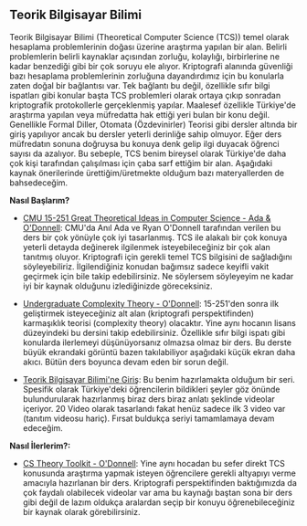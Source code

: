 ## Teorik Bilgisayar Bilimi

Teorik Bilgisayar Bilimi (Theoretical Computer Science (TCS)) temel olarak hesaplama problemlerinin doğası üzerine araştırma yapılan bir alan. Belirli problemlerin belirli kaynaklar açısından zorluğu, kolaylığı, birbirlerine ne kadar benzediği gibi bir çok soruyu ele alıyor. Kriptografi alanında güvenliği bazı hesaplama problemlerinin zorluğuna dayandırdımız için bu konularla zaten doğal bir bağlantısı var. Tek bağlantı bu değil, özellikle sıfır bilgi ispatları gibi konular başta TCS problemleri olarak ortaya çıkıp sonradan kriptografik protokollerle gerçeklenmiş yapılar. Maalesef özellikle Türkiye'de araştırma yapılan veya müfredatta hak ettiği yeri bulan bir konu değil. Genellikle Formal Diller, Otomata (Özdevinirler) Teorisi gibi dersler altında bir giriş yapılıyor ancak bu dersler yeterli derinliğe sahip olmuyor. Eğer ders müfredatın sonuna doğruysa bu konuya denk gelip ilgi duyacak öğrenci sayısı da azalıyor. Bu sebeple, TCS benim bireysel olarak Türkiye'de daha çok kişi tarafından çalışılması için çaba sarf ettiğim bir alan. Aşağıdaki kaynak önerilerinde ürettiğim/üretmekte olduğum bazı materyallerden de bahsedeceğim.


**Nasıl Başlarım?**
- [CMU 15-251 Great Theoretical Ideas in Computer Science - Ada & O'Donnell](https://scs.hosted.panopto.com/Panopto/Pages/Sessions/List.aspx#folderID=%22bcf8243e-cf18-481f-960f-3c5b26fbb69b%22&page=0): CMU'da Anıl Ada ve Ryan O'Donnell tarafından verilen bu ders bir çok yönüyle çok iyi tasarlanmış. TCS ile alakalı bir çok konuya yeterli detayda değinerek ilgilenmek isteyebileceğiniz bir çok alan tanıtmış oluyor. Kriptografi için gerekli temel TCS bilgisini de sağladığını söyleyebiliriz.  İlgilendiğiniz konudan bağımsız sadece keyifli vakit geçirmek için bile takip edebilirsiniz. Ne söylersem söyleyeyim ne kadar iyi bir kaynak olduğunu izlediğinizde göreceksiniz.
  
- [Undergraduate Complexity Theory - O'Donnell](https://www.youtube.com/watch?v=RxhpiYKFQd8&list=PLm3J0oaFux3YL5vLXpzOyJiLtqLp6dCW2): 15-251'den sonra ilk geliştirmek isteyeceğiniz alt alan (kriptografi perspektifinden) karmaşıklık teorisi (complexity theory) olacaktır. Yine aynı hocanın lisans düzeyindeki bu dersini takip edebilirsiniz. Özellikle sıfır bilgi ispatı gibi konularda ilerlemeyi düşünüyorsanız olmazsa olmaz bir ders. Bu derste büyük ekrandaki görüntü bazen takılabiliyor aşağıdaki küçük ekran daha akıcı. Bütün ders boyunca devam eden bir sorun değil.

- [Teorik Bilgisayar Bilimi'ne Giriş](https://www.youtube.com/playlist?list=PLv7H_zqH_KQWxzNj-Dhnv3Jo6c11CzQH5): Bu benim hazırlamakta olduğum bir seri. Spesifik olarak Türkiye'deki öğrencilerin bildikleri şeyler göz önünde bulundurularak hazırlanmış biraz ders biraz anlatı şeklinde videolar içeriyor. 20 Video olarak tasarlandı fakat henüz sadece ilk 3 video var (tanıtım videosu hariç). Fırsat buldukça seriyi tamamlamaya devam edeceğim.

**Nasıl İlerlerim?:**

- [CS Theory Toolkit - O'Donnell](https://www.youtube.com/watch?v=prI35GmCon4&list=PLm3J0oaFux3ZYpFLwwrlv_EHH9wtH6pnX): Yine aynı hocadan bu sefer direkt TCS konusunda araştırma yapmak isteyen öğrencilere gerekli altyapıyı verme amacıyla hazırlanan bir ders. Kriptografi perspektifinden baktığımızda da çok faydalı olabilecek videolar var ama bu kaynağı baştan sona bir ders gibi değil de lazım oldukça aralardan seçip bir konuyu öğrenebileceğiniz bir kaynak olarak görebilirsiniz.
